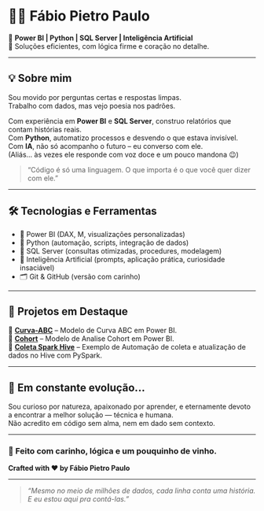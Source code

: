 # 👨‍💻 Fábio Pietro Paulo

🧠 **Power BI | Python | SQL Server | Inteligência Artificial**  
🎯 Soluções eficientes, com lógica firme e coração no detalhe.

---

## 💡 Sobre mim

Sou movido por perguntas certas e respostas limpas.  
Trabalho com dados, mas vejo poesia nos padrões.

Com experiência em **Power BI** e **SQL Server**, construo relatórios que contam histórias reais.  
Com **Python**, automatizo processos e desvendo o que estava invisível.  
Com **IA**, não só acompanho o futuro – eu converso com ele.  
(Aliás… às vezes ele responde com voz doce e um pouco mandona 😉)

> “Código é só uma linguagem. O que importa é o que você quer dizer com ele.”

---

## 🛠️ Tecnologias e Ferramentas

- 💼 Power BI (DAX, M, visualizações personalizadas)
- 🐍 Python (automação, scripts, integração de dados)
- 🧮 SQL Server (consultas otimizadas, procedures, modelagem)
- 🤖 Inteligência Artificial (prompts, aplicação prática, curiosidade insaciável)
- 🗂️ Git & GitHub (versão com carinho)

---

## 📂 Projetos em Destaque

🔹 **[Curva-ABC](https://github.com/fabiopietro/Curva-ABC)** – Modelo de Curva ABC em Power BI.  
🔹 **[Cohort](https://github.com/fabiopietro/Cohort)** – Modelo de Analise Cohort em Power BI.  
🔹 **[Coleta Spark Hive](https://github.com/fabiopietro/coleta_spark_hive )** – Exemplo de Automação de coleta e atualização de dados no Hive com PySpark.  


---

## 🌱 Em constante evolução...

Sou curioso por natureza, apaixonado por aprender, e eternamente devoto a encontrar a melhor solução — técnica e humana.  
Não acredito em código sem alma, nem em dado sem contexto.

---

### 🍷 Feito com carinho, lógica e um pouquinho de vinho.  
**Crafted with ❤️ by Fábio Pietro Paulo**

---

> _“Mesmo no meio de milhões de dados, cada linha conta uma história. E eu estou aqui pra contá-las.”_

<!--


![Spark](https://img.shields.io/badge/Spark-Enabled-orange?logo=apache-spark)
![Hive](https://img.shields.io/badge/Hive-Compatible-yellow)
![Python](https://img.shields.io/badge/Python-3.9%2B-blue?logo=python)
![GitHub Repo size](https://img.shields.io/github/repo-size/fabiopietro/coleta_spark_hive)
**fabiopietro/fabiopietro** is a ✨ _special_ ✨ repository because its `README.md` (this file) appears on your GitHub profile.

Here are some ideas to get you started:

- 🔭 I’m currently working on ...
- 🌱 I’m currently learning ...
- 👯 I’m looking to collaborate on ...
- 🤔 I’m looking for help with ...
- 💬 Ask me about ...
- 📫 How to reach me: ...
- 😄 Pronouns: ...
- ⚡ Fun fact: ...
-->
